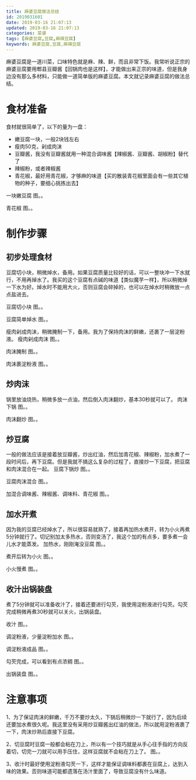 ```yaml
---
title: 麻婆豆腐做法总结
id: 2019031601
date: 2019-03-16 21:07:13
updated: 2019-03-16 21:07:13
categories: 菜谱
tags: [麻婆豆腐,豆腐,麻辣豆腐]
keywords: 麻婆豆腐,豆腐,麻辣豆腐
---
```



麻婆豆腐是一道川菜，口味特色就是麻、辣、鲜，而且非常下饭。我常听说正宗的麻婆豆腐要用郫县豆瓣酱【回锅肉也是这样】，才能做出来正宗的味道，但是我身边没有那么多材料，只能做一道简单版的麻婆豆腐。本文就记录麻婆豆腐的做法总结。


<!-- more -->


# 食材准备


食材就很简单了，以下的量为一盘：
- 嫩豆腐一块，一般2块钱左右
- 瘦肉50克，剁成肉沫
- 豆瓣酱，我没有豆瓣酱就用一种混合调味酱【辣椒酱、豆瓣酱、胡椒粉】替代了
- 辣椒粉，或者辣椒酱
- 青花椒，最好用青花椒，才够麻的味道【买的散装青花椒里面会有一些其它植物的种子，要细心挑拣出去】

一块嫩豆腐
图。。

青花椒
图。。

# 制作步骤


## 初步处理食材

豆腐切小块，稍微焯水，备用。如果豆腐质量比较好的话，可以一整块冲一下水就行，不用再焯水了。我买的这个豆腐有点碱的味道【类似魔芋一样】，所以稍微焯一下水为好。焯水时不能用大火，否则豆腐会碎掉的，也可以在焯水时稍微放一点点盐进去。

豆腐切小块
图。。

豆腐简单焯水
图。。

瘦肉剁成肉沫，稍微腌制一下，备用。我为了保持肉沫的鲜嫩，还裹了一层淀粉液。
瘦肉剁成肉沫
图。。

肉沫腌制
图。。

肉沫裹淀粉液
图。。

## 炒肉沫

锅里放油烧热，稍微多放一点油，然后倒入肉沫翻炒，基本30秒就可以了。
肉沫下锅
图。。

肉沫翻炒
图。。

## 炒豆腐

一般的做法应该是接着放豆瓣酱，炒出红油，然后加青花椒、辣椒粉，加水煮了一段时间后，再下豆腐。但是我就不搞这么复杂的过程了，直接炒一下豆腐，把豆腐和肉沫混合在一起。
豆腐下锅炒
图。。

豆腐肉沫混合
图。。

加混合调味酱、辣椒酱、调味料、青花椒
图。。

## 加水开煮

因为我的豆腐已经焯水了，所以很容易就熟了，接着再加热水煮开，转为小火再煮5分钟就行了。切记别加太多热水，否则变汤了，我这个加的有点多，要多煮一会儿水才能蒸发。
加热水，刚刚淹没豆腐
图。。

煮开后转为小火
图。。

小火慢煮
图。。

## 收汁出锅装盘

煮了5分钟就可以准备收汁了，接着还要进行勾芡，我使用淀粉液进行勾芡。勾芡完成稍微再煮30秒就可以关火，出锅装盘。

收汁
图。。

调淀粉液，少量淀粉加水
图。。

调淀粉液成品
图。。

勾芡完成，可以看到有点浓稠
图。。

出锅装盘
图。。


# 注意事项


1、为了保证肉沫的鲜嫩，千万不要炒太久，下锅后稍微炒一下就行了，因为后续还要加水煮很久呢。我这里没有采用炒豆瓣酱出红油的做法，所以就用淀粉液裹了一下，肉沫炒熟后直接下豆腐。

2、切豆腐时豆腐一般都会粘在刀上，所以有一个技巧就是从手心往手指的方向反着切，切完一刀就可以用手压住，这样豆腐就不会粘在刀上了。
图。。

3、收汁时最好使用淀粉液勾芡一下，这样才能保证调味料都裹在豆腐上，达到入味的效果。否则味道可能都遗落在汤汁里面了，导致豆腐没有什么味道。

